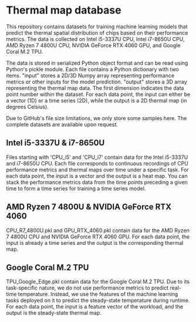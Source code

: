 # Thermal map database
 
This repository contains datasets for training machine learning models that predict the thermal spatial distribution of chips based on their performance metrics. The data is collected on Intel i5-3337U CPU, Intel i7-8650U CPU, AMD Ryzen 7 4800U CPU, NVIDIA GeForce RTX 4060 GPU, and Google Coral M.2 TPU.

The data is stored in serialized Python object format and can be read using Python's pickle module. Each file contains a Python dictionary with two items. "input" stores a 2D/3D Numpy array representing performance metrics or other inputs for the model prediction. "output" stores a 3D array representing the thermal map data. The first dimension indicates the data point number within the dataset. For each data point, the input can either be a vector (1D) or a time series (2D), while the output is a 2D thermal map (in degrees Celsius).

Due to GitHub's file size limitations, we only store some samples here. The complete datasets are available upon request.


## Intel i5-3337U & i7-8650U

Files starting with 'CPU_i5' and 'CPU_i7' contain data for the Intel i5-3337U and i7-8650U CPU. Each file corresponds to continuous recordings of CPU performance metrics and thermal maps over time under a specific task. For each data point, the input is a vector and the output is a heat map. You can stack the performance metrics data from the time points preceding a given time to form a time series for training a time series model.


## AMD Ryzen 7 4800U & NVIDIA GeForce RTX 4060

CPU_R7_4800U.pkl and GPU_RTX_4060.pkl contain data for the AMD Ryzen 7 4800U CPU and NVIDIA GeForce RTX 4060 GPU. For each data point, the input is already a time series and the output is the corresponding thermal map.


## Google Coral M.2 TPU

TPU_Google_Edge.pkl contain data for the Google Coral M.2 TPU. Due to its task-specific nature, we do not use performance metrics to predict real-time temperature. Instead, we use the features of the machine learning tasks deployed on it to predict the steady-state temperature during runtime. For each data point, the input is a feature vector of the workload, and the output is the steady-state thermal map.
